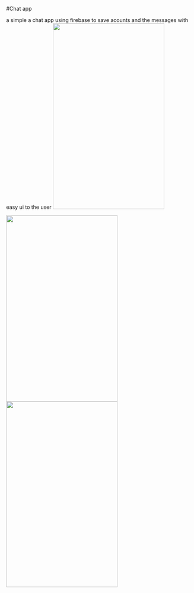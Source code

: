 #Chat app

a simple a chat app using firebase to save acounts and the messages with easy ui to the user 
<img src = "https://user-images.githubusercontent.com/33738946/83095623-0a883200-a0a4-11ea-91be-ad9ab1d486ee.png" width = 300 height = 500>

<img src = "https://user-images.githubusercontent.com/33738946/83095636-1542c700-a0a4-11ea-90cc-423dce380f2a.png" width = 300 height = 500>
<img src = "https://user-images.githubusercontent.com/33738946/83095651-1aa01180-a0a4-11ea-974b-4a17e76a4a5d.png" width = 300 height = 500>

